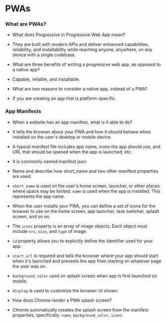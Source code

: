# PWAs

### What are PWAs?
- What does Progressive in Progressive Web App mean?
- They are built with modern APIs and deliver enhanced capabilities, reliability, and installability while reaching anyone, anywhere, on any device with a single codebase. 

- What are three benefits of writing a progressive web app, as opposed to a native app?
- Capable, reliable, and installable. 

- What are two reasons to consider a native app, instead of a PWA?
- If you are creating an app that is platform-specific. 

### App Manifests
- When a website has an app manifest, what is it able to do?
- It tells the browser about your PWA and how it should behave when installed on the user's desktop or mobile device.
- A typical manifest file includes app name, icons the app should use, and URL that should be opened when the app is launched, etc. 
- It is commonly named manifest.json. 

- Name and describe how short_name and two other manifest properties are used.
- `short_name` is used on the user's home screen, launcher, or other places where space may be limited. `name` is used when the app is installed. This represents the app name.
- When the user installs your PWA, you can define a set of icons for the browser to use on the home screen, app launcher, task switcher, splash screen, and so on.
- The `icons` property is an array of image objects. Each object must include `src`, `size`, and `type` of image. 
- `id` property allows you to explicitly define the identifier used for your app. 
- `start_url` is required and tells the browser where your app should start when it's launched and prevents the app from starting on whatever page the user was on. 
- `background_color` used on splash screen when app is first launched on mobile. 
- `display` is used to customize the browser UI shown. 

- How does Chrome render a PWA splash screen?
- Chrome automatically creates the splash screen from the manifest properties, specifically: `name`, `background_color`, `icons`. 